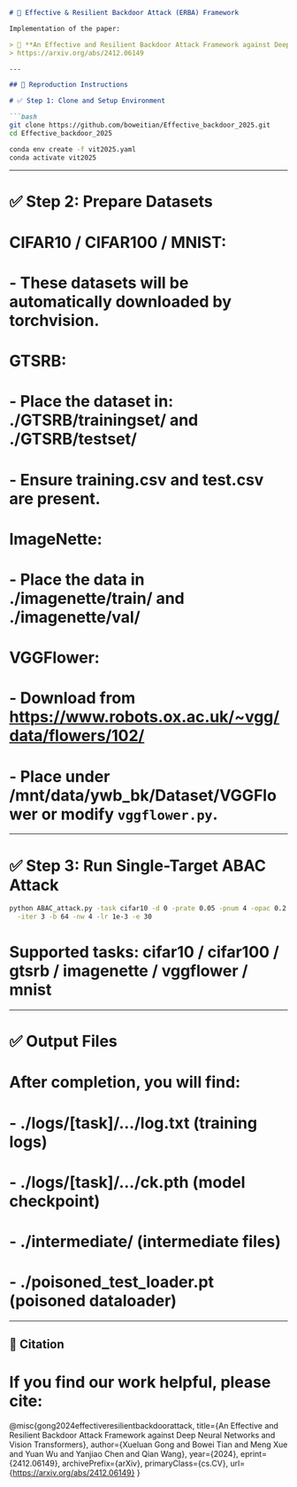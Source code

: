```markdown
# 🔐 Effective & Resilient Backdoor Attack (ERBA) Framework

Implementation of the paper:

> 📄 **An Effective and Resilient Backdoor Attack Framework against Deep Neural Networks and Vision Transformers**  
> https://arxiv.org/abs/2412.06149

---

## 🚀 Reproduction Instructions

# ✅ Step 1: Clone and Setup Environment

```bash
git clone https://github.com/boweitian/Effective_backdoor_2025.git
cd Effective_backdoor_2025

conda env create -f vit2025.yaml
conda activate vit2025
```

---

# ✅ Step 2: Prepare Datasets

# CIFAR10 / CIFAR100 / MNIST:
# - These datasets will be automatically downloaded by torchvision.

# GTSRB:
# - Place the dataset in: ./GTSRB/trainingset/ and ./GTSRB/testset/
# - Ensure training.csv and test.csv are present.

# ImageNette:
# - Place the data in ./imagenette/train/ and ./imagenette/val/

# VGGFlower:
# - Download from https://www.robots.ox.ac.uk/~vgg/data/flowers/102/
# - Place under /mnt/data/ywb_bk/Dataset/VGGFlower or modify `vggflower.py`.

---

# ✅ Step 3: Run Single-Target ABAC Attack
```bash
python ABAC_attack.py -task cifar10 -d 0 -prate 0.05 -pnum 4 -opac 0.2 -mode 4 \
  -iter 3 -b 64 -nw 4 -lr 1e-3 -e 30
```

# Supported tasks: cifar10 / cifar100 / gtsrb / imagenette / vggflower / mnist

---


# ✅ Output Files

# After completion, you will find:
# - ./logs/[task]/.../log.txt              (training logs)
# - ./logs/[task]/.../ck.pth               (model checkpoint)
# - ./intermediate/                        (intermediate files)
# - ./poisoned_test_loader.pt              (poisoned dataloader)

---

## 📄 Citation

# If you find our work helpful, please cite:

@misc{gong2024effectiveresilientbackdoorattack,
  title={An Effective and Resilient Backdoor Attack Framework against Deep Neural Networks and Vision Transformers},
  author={Xueluan Gong and Bowei Tian and Meng Xue and Yuan Wu and Yanjiao Chen and Qian Wang},
  year={2024},
  eprint={2412.06149},
  archivePrefix={arXiv},
  primaryClass={cs.CV},
  url={https://arxiv.org/abs/2412.06149}
}
```
